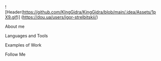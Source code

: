 ![Header(https://github.com/KIngGidra/KingGidra/blob/main/.idea/Assets/1pX9.gif)] (https://dou.ua/users/igor-strelbitskii/)

About me
    
Languages and Tools

Examples of Work

Follow Me